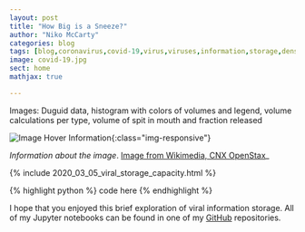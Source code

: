 ```yaml
---
layout: post
title: "How Big is a Sneeze?"
author: "Niko McCarty"
categories: blog
tags: [blog,coronavirus,covid-19,virus,viruses,information,storage,density,data]
image: covid-19.jpg
sect: home
mathjax: true

---
```


Images: Duguid data, histogram with colors of volumes and legend, volume calculations per type, volume of spit in mouth and fraction released




![Image Hover Information](../assets/img/viruses_wikimedia.png){:class="img-responsive"}

_Information about the image_. [Image from Wikimedia, CNX OpenStax](https://commons.wikimedia.org/wiki/File:Figure_21_01_03.png)_

{% include 2020_03_05_viral_storage_capacity.html %}

{% highlight python %}
    code here
{% endhighlight %}

I hope that you enjoyed this brief exploration of viral information storage. All of my Jupyter notebooks can be found in one of my [GitHub](https://github.com/nikomc/Interactives_Python) repositories.

